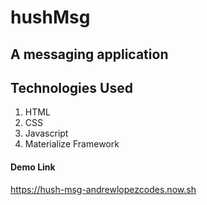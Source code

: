 # hushMsg
## A messaging application

## Technologies Used

1. HTML
2. CSS
3. Javascript
4. Materialize Framework 

#### Demo Link
https://hush-msg-andrewlopezcodes.now.sh

<!-- written by @andrewlopezcodes on Github and Instagram -->

